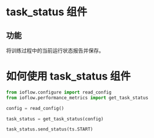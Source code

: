 # task_status 组件
## 功能
将训练过程中的当前运行状态报告并保存。

# 如何使用 task_status 组件

```python
from ioflow.configure import read_config
from ioflow.performance_metrics import get_task_status

config = read_config()

task_status = get_task_status(config)

task_status.send_status(ts.START)
```